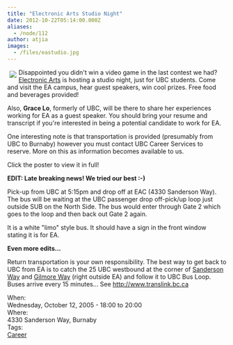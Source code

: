 ```yaml
---
title: "Electronic Arts Studio Night"
date: 2012-10-22T05:14:00.000Z
aliases:
  - /node/112
author: atjia
images:
  - /files/eastudio.jpg
---
```


<div class="field field-name-body field-type-text-with-summary field-label-hidden"><div class="field-items"><div class="field-item even"><p><a href="/files/Studio%20Night%20Oct%2012.jpg"><img src="/files/eastudio.jpg" align="left" vspace="5" hspace="5"></a>Disappointed you didn&apos;t win a video game in the last contest we had?  <a href="http://www.ea.com">Electronic Arts</a> is hosting a studio night, just for UBC students.  Come and visit the EA campus, hear guest speakers, win cool prizes.  Free food and beverages provided!</p>
<p>Also, <b>Grace Lo</b>, formerly of UBC, will be there to share her experiences working for EA as a guest speaker.  You should bring your resume and transcript if you&apos;re interested in being a potential candidate to work for EA.</p>
<p>One interesting note is that transportation is provided (presumably from UBC to Burnaby) however you must contact UBC Career Services to reserve.  More on this as information becomes available to us.</p>
<p>Click the poster to view it in full!</p>
<p><b>EDIT: Late breaking news!  We tried our best :-)</b></p>
<p>Pick-up from UBC at 5:15pm and drop off at EAC (4330 Sanderson Way). The bus will be waiting at the UBC passenger drop off-pick/up loop just outside SUB on the North Side. The bus would enter through Gate 2 which goes to the loop and then back out Gate 2 again.</p>
<p>It is a white &quot;limo&quot; style bus. It should have a sign in the front window stating it is for EA.</p>
<p><b>Even more edits...</b></p>
<p>Return transportation is your own responsibility.  The best way to get back to UBC from EA is to catch the 25 UBC westbound at the corner of <u>Sanderson Way</u> and <u>Gilmore Way</u> (right outside EA) and follow it to UBC Bus Loop.  Buses arrive every 15 minutes... See <a href="http://www.translink.bc.ca">http://www.translink.bc.ca</a></p>
<!--break--></div></div></div><div class="field field-name-field-dates field-type-datetime field-label-above"><div class="field-label">When:&#xA0;</div><div class="field-items"><div class="field-item even"><span class="date-display-single">Wednesday, October 12, 2005 - <span class="date-display-range"><span class="date-display-start">18:00</span> to <span class="date-display-end">20:00</span></span></span></div></div></div><div class="field field-name-field-location field-type-text field-label-above"><div class="field-label">Where:&#xA0;</div><div class="field-items"><div class="field-item even">4330 Sanderson Way, Burnaby</div></div></div>    <footer>
    <div class="field field-name-field-tags field-type-taxonomy-term-reference field-label-above"><div class="field-label">Tags:&#xA0;</div><div class="field-items"><div class="field-item even"><a href="/career">Career</a></div></div></div>      </footer>
